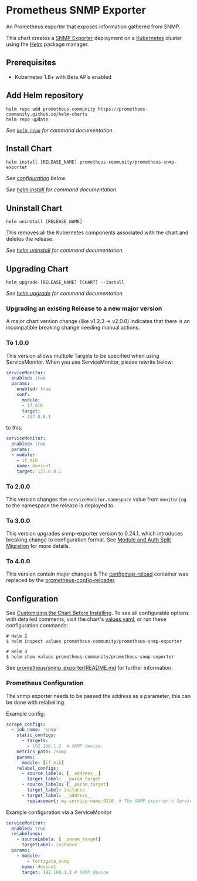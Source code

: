 # Prometheus SNMP Exporter

An Prometheus exporter that exposes information gathered from SNMP.

This chart creates a [SNMP Exporter](https://github.com/prometheus/snmp_exporter) deployment on a [Kubernetes](http://kubernetes.io) cluster using the [Helm](https://helm.sh) package manager.

## Prerequisites

- Kubernetes 1.8+ with Beta APIs enabled

## Add Helm repository

```console
helm repo add prometheus-community https://prometheus-community.github.io/helm-charts
helm repo update
```

_See [`helm repo`](https://helm.sh/docs/helm/helm_repo/) for command documentation._

## Install Chart

```console
helm install [RELEASE_NAME] prometheus-community/prometheus-snmp-exporter
```

_See [configuration](#configuration) below._

_See [helm install](https://helm.sh/docs/helm/helm_install/) for command documentation._

## Uninstall Chart

```console
helm uninstall [RELEASE_NAME]
```

This removes all the Kubernetes components associated with the chart and deletes the release.

_See [helm uninstall](https://helm.sh/docs/helm/helm_uninstall/) for command documentation._

## Upgrading Chart

```console
helm upgrade [RELEASE_NAME] [CHART] --install
```

_See [helm upgrade](https://helm.sh/docs/helm/helm_upgrade/) for command documentation._

### Upgrading an existing Release to a new major version

A major chart version change (like v1.2.3 -> v2.0.0) indicates that there is an incompatible breaking change needing manual actions.

### To 1.0.0

This version allows multiple Targets to be specified when using ServiceMonitor. When you use ServiceMonitor, please rewrite below:

```yaml
serviceMonitor:
  enabled: true
  params:
    enabled: true
    conf:
      module:
      - if_mib
      target:
      - 127.0.0.1
```

to this:

```yaml
serviceMonitor:
  enabled: true
  params:
  - module:
    - if_mib
    name: device1
    target: 127.0.0.1
```

### To 2.0.0

This version changes the `serviceMonitor.namespace` value from `monitoring` to the namespace the release is deployed to.

### To 3.0.0

This version upgrades snmp-exporter version to 0.24.1, which introduces breaking change to configuration format.
See [Module and Auth Split Migration](https://github.com/prometheus/snmp_exporter/blob/main/auth-split-migration.md) for more details.

### To 4.0.0

This version contain major changes & The [configmap-reload](https://github.com/jimmidyson/configmap-reload) container was replaced by the [prometheus-config-reloader](https://github.com/prometheus-operator/prometheus-operator/tree/main/cmd/prometheus-config-reloader).

## Configuration

See [Customizing the Chart Before Installing](https://helm.sh/docs/intro/using_helm/#customizing-the-chart-before-installing). To see all configurable options with detailed comments, visit the chart's [values.yaml](./values.yaml), or run these configuration commands:

```console
# Helm 2
$ helm inspect values prometheus-community/prometheus-snmp-exporter

# Helm 3
$ helm show values prometheus-community/prometheus-snmp-exporter
```

See [prometheus/snmp_exporter/README.md](https://github.com/prometheus/snmp_exporter/) for further information.

### Prometheus Configuration

The snmp exporter needs to be passed the address as a parameter, this can be done with relabelling.

Example config:

```yaml
scrape_configs:
  - job_name: 'snmp'
    static_configs:
      - targets:
        - 192.168.1.2  # SNMP device.
    metrics_path: /snmp
    params:
      module: [if_mib]
    relabel_configs:
      - source_labels: [__address__]
        target_label: __param_target
      - source_labels: [__param_target]
        target_label: instance
      - target_label: __address__
        replacement: my-service-name:9116  # The SNMP exporter's Service name and port.
```

Example configuration via a ServiceMonitor

```yaml
serviceMonitor:
  enabled: true
  relabelings:
    - sourceLabels: [__param_target]
      targetLabel: instance
  params:
    - module:
        - fortigate_snmp
      name: device1
      target: 192.168.1.2 # SNMP device
```
